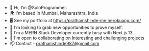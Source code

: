 - 👋 Hi, I’m @SoloProgrammer.
- 🌍 I'm based in Mumbai, Maharashtra, India
- 🖥️ See my portfolio at https://prathamshinde-me.herokuapp.com/
- 👀 I’m looking to grab new opportunities to prove myself.
- 🧠 I’m a MERN Stack Developer currently busy with Next.js 13.
- 🤝 I'm open to collaborating on Interesting and challenging projects
- 📫 Contact - prathamshinde987@gmail.com

<!---
SoloProgrammer/SoloProgrammer is a ✨ special ✨ repository because its `README.md` (this file) appears on your GitHub profile.
You can click the Preview link to take a look at your changes.
--->
